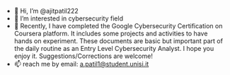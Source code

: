 - 👋 Hi, I’m @ajitpatil222
- 👀 I’m interested in cybersecurity field
- 🌱 Recently, I have completed the Google Cybersecurity Certification on Coursera platform. It includes some projects and activities to have hands on experiment. These documents are basic 
      but important part of the daily routine as an Entry Level Cybersecurity Analyst. I hope you enjoy it. Suggestions/Corrections are welcome!
- 📫 reach me by email: a.patil1@student.unisi.it


<!---
ajitpatil222/ajitpatil222 is a ✨ special ✨ repository because its `README.md` (this file) appears on your GitHub profile.
You can click the Preview link to take a look at your changes.
--->
